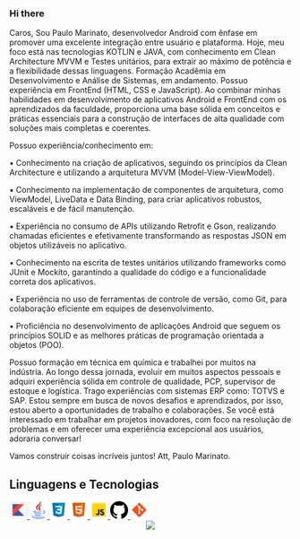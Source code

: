 ### Hi there 

Caros,
Sou Paulo Marinato, desenvolvedor Android com ênfase em promover uma excelente integração entre usuário e plataforma. Hoje, meu foco está nas tecnologias KOTLIN e JAVA, com conhecimento em Clean Architecture MVVM e Testes unitários, para extrair ao máximo de potência e a flexibilidade dessas linguagens.
Formação Acadêmia em Desenvolvimento e Análise de Sistemas, em andamento. Possuo experiência em FrontEnd (HTML, CSS e JavaScript). Ao combinar minhas habilidades em desenvolvimento de aplicativos Android e FrontEnd com os aprendizados da faculdade, proporciona uma base sólida em conceitos e práticas essenciais para a construção de interfaces de alta qualidade com soluções mais completas e coerentes.


Possuo experiência/conhecimento em:

▪ Conhecimento na criação de aplicativos, seguindo os princípios da Clean Architecture e utilizando a arquitetura MVVM (Model-View-ViewModel).

▪ Conhecimento na implementação de componentes de arquitetura, como ViewModel, LiveData e Data Binding, para criar aplicativos robustos, escaláveis e de fácil manutenção.

▪ Experiência no consumo de APIs utilizando Retrofit e Gson, realizando chamadas eficientes e efetivamente transformando as respostas JSON em objetos utilizáveis no aplicativo.

▪ Conhecimento na escrita de testes unitários utilizando frameworks como JUnit e Mockito, garantindo a qualidade do código e a funcionalidade correta dos aplicativos.

▪ Experiência no uso de ferramentas de controle de versão, como Git, para colaboração eficiente em equipes de desenvolvimento.

▪ Proficiência no desenvolvimento de aplicações Android que seguem os princípios SOLID e as melhores práticas de programação orientada a objetos (POO).



Possuo formação em técnica em química e trabalhei por muitos na indústria. Ao longo dessa jornada, evoluir em muitos aspectos pessoais e adquiri experiência sólida em controle de qualidade, PCP, supervisor de estoque e logística. Trago experiências com sistemas ERP como: TOTVS e SAP.
Estou sempre em busca de novos desafios e aprendizados, por isso, estou aberto a oportunidades de trabalho e colaborações. Se você está interessado em trabalhar em projetos inovadores, com foco na resolução de problemas e em oferecer uma experiência excepcional aos usuários, adoraria conversar!


Vamos construir coisas incríveis juntos!
Att,
Paulo Marinato.


## Linguagens e Tecnologias


<a href="https://developer.mozilla.org/pt-BR/docs/Web/HTML" target="_blank" rel="noreferrer">
<img src="./images/Kotlin.jpg" width="32" height="32" />
</a>

<a href="https://developer.mozilla.org/pt-BR/docs/Web/HTML" target="_blank" rel="noreferrer">
<img src="./images/java.png" width="32" height="32" />
</a>

<a href="https://developer.mozilla.org/pt-BR/docs/Web/CSS" target="_blank" rel="noreferrer">
<img src="./images/css3.svg" width="32" height="32" />
</a>

<a href="https://developer.mozilla.org/pt-BR/docs/Web/HTML" target="_blank" rel="noreferrer">
<img src="./images/html-5.svg" width="32" height="32" />
</a>

<a href="https://www.javascript.com" target="_blank" rel="noreferrer">
<img src="./images/javascript.svg" width="32" height="32" />
</a>

<a href="https://git-scm.com" target="_blank" rel="noreferrer">
<img src="./images/GitHub2.png" width="32" height="32" />
</a>

<a href="https://git-scm.com" target="_blank" rel="noreferrer">
<img src="./images/git.svg" width="32" height="32" />
</a>



<div align='center'>
<a height="140em" href="http://www.github.com/paulomarinato"><img src="https://github-readme-streak-stats.herokuapp.com/?user=paulomarinato&stroke=2ea043&background=171717&ring=3382ed&fire=ff6347&currStreakNum=0bd967&currStreakLabel=3382ed&sideNums=0bd967&sideLabels=3382ed&dates=0bd967&hide_border=true" /></a>
</div>
